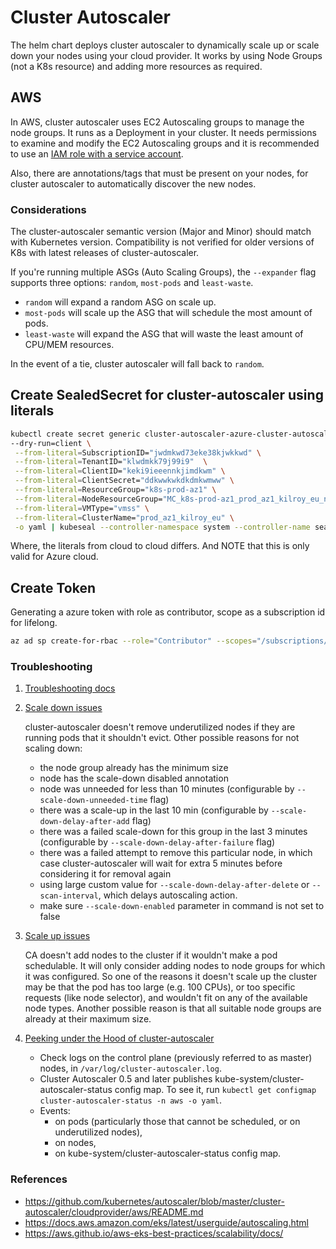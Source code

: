 # Cluster Autoscaler

The helm chart deploys cluster autoscaler to dynamically scale up or scale down
your nodes using your cloud provider.
It works by using Node Groups (not a K8s resource) and adding more resources as required.

## AWS

In AWS, cluster autoscaler uses EC2 Autoscaling groups to manage the node groups. It runs as a Deployment in
your cluster. It needs permissions to examine and modify the EC2 Autoscaling groups and it is recommended to
use an [IAM role with a service account](https://docs.aws.amazon.com/eks/latest/userguide/iam-roles-for-service-accounts.html).

Also, there are annotations/tags that must be present on your nodes, for cluster autoscaler
to automatically discover the new nodes.

### Considerations

The cluster-autoscaler semantic version (Major and Minor) should match with Kubernetes version.
Compatibility is not verified for older versions of K8s with latest releases of cluster-autoscaler.

If you're running multiple ASGs (Auto Scaling Groups), the `--expander` flag supports three options:
`random`, `most-pods` and `least-waste`.

- `random` will expand a random ASG on scale up.
- `most-pods` will scale up the ASG that will schedule the most amount of pods.
- `least-waste` will expand the ASG that will waste the least amount of CPU/MEM resources.

In the event of a tie, cluster autoscaler will fall back to `random`.

## Create SealedSecret for cluster-autoscaler using literals

```sh
kubectl create secret generic cluster-autoscaler-azure-cluster-autoscaler -n  cluster-autoscaler \
--dry-run=client \
 --from-literal=SubscriptionID="jwdmkwd73eke38kjwkkwd" \
 --from-literal=TenantID="klwdmkk79j99i9"  \
 --from-literal=ClientID="keki9ieeennkjimdkwm" \
 --from-literal=ClientSecret="ddkwwkwkdkdmkwmww" \
 --from-literal=ResourceGroup="k8s-prod-az1" \
 --from-literal=NodeResourceGroup="MC_k8s-prod-az1_prod_az1_kilroy_eu_northeurope" \
 --from-literal=VMType="vmss" \
 --from-literal=ClusterName="prod_az1_kilroy_eu" \
 -o yaml | kubeseal --controller-namespace system --controller-name sealed-secrets > cluster-autoscaler.yaml
```

Where, the literals from cloud to cloud differs. And NOTE that this is only valid for Azure cloud.

## Create Token

Generating a azure token with role as contributor, scope as a subscription id for lifelong.

```sh
az ad sp create-for-rbac --role="Contributor" --scopes="/subscriptions/<subscription-id>" --years 4000 --output json
```

### Troubleshooting

1) [Troubleshooting docs](https://github.com/kubernetes/autoscaler/blob/master/cluster-autoscaler/FAQ.md#troubleshooting)

2) [Scale down issues](https://github.com/kubernetes/autoscaler/blob/master/cluster-autoscaler/FAQ.md#i-have-a-couple-of-nodes-with-low-utilization-but-they-are-not-scaled-down-why)

    cluster-autoscaler doesn't remove underutilized nodes if they are running pods that
    it shouldn't evict. Other possible reasons for not scaling down:

    - the node group already has the minimum size
    - node has the scale-down disabled annotation
    - node was unneeded for less than 10 minutes (configurable by `--scale-down-unneeded-time` flag)
    - there was a scale-up in the last 10 min (configurable by `--scale-down-delay-after-add` flag)
    - there was a failed scale-down for this group in the last 3 minutes
    (configurable by `--scale-down-delay-after-failure` flag)
    - there was a failed attempt to remove this particular node, in which case cluster-autoscaler
    will wait for extra 5 minutes before considering it for removal again
    - using large custom value for `--scale-down-delay-after-delete` or `--scan-interval`, which delays autoscaling action.
    - make sure `--scale-down-enabled` parameter in command is not set to false

3) [Scale up issues](https://github.com/kubernetes/autoscaler/blob/master/cluster-autoscaler/FAQ.md#i-have-a-couple-of-pending-pods-but-there-was-no-scale-up)

    CA doesn't add nodes to the cluster if it wouldn't make a pod schedulable.
    It will only consider adding nodes to node groups for which it was configured.
    So one of the reasons it doesn't scale up the cluster may be that the pod has too large
    (e.g. 100 CPUs), or too specific requests (like node selector), and wouldn't fit on any
    of the available node types. Another possible reason is that all suitable node groups
    are already at their maximum size.

4) [Peeking under the Hood of cluster-autoscaler](https://github.com/kubernetes/autoscaler/blob/master/cluster-autoscaler/FAQ.md#how-can-i-check-what-is-going-on-in-ca-)

    - Check logs on the control plane (previously referred to as master) nodes, in `/var/log/cluster-autoscaler.log`.
    - Cluster Autoscaler 0.5 and later publishes kube-system/cluster-autoscaler-status config map.
    To see it, run `kubectl get configmap cluster-autoscaler-status -n aws -o yaml`.
    - Events:
      - on pods (particularly those that cannot be scheduled, or on underutilized nodes),
      - on nodes,
      - on kube-system/cluster-autoscaler-status config map.

### References

- https://github.com/kubernetes/autoscaler/blob/master/cluster-autoscaler/cloudprovider/aws/README.md
- https://docs.aws.amazon.com/eks/latest/userguide/autoscaling.html
- https://aws.github.io/aws-eks-best-practices/scalability/docs/
